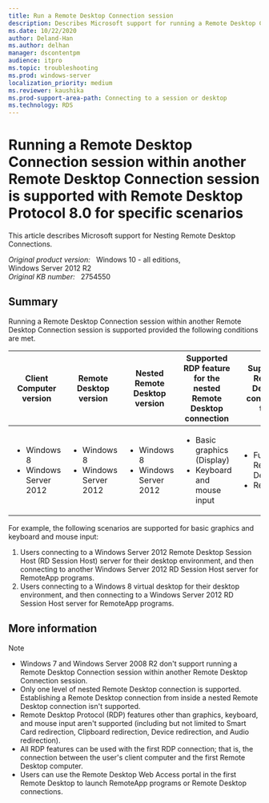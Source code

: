 ```yaml
---
title: Run a Remote Desktop Connection session
description: Describes Microsoft support for running a Remote Desktop Connection session within another Remote Desktop Connection session.
ms.date: 10/22/2020
author: Deland-Han 
ms.author: delhan
manager: dscontentpm
audience: itpro
ms.topic: troubleshooting
ms.prod: windows-server
localization_priority: medium
ms.reviewer: kaushika
ms.prod-support-area-path: Connecting to a session or desktop
ms.technology: RDS
---
```

# Running a Remote Desktop Connection session within another Remote Desktop Connection session is supported with Remote Desktop Protocol 8.0 for specific scenarios

This article describes Microsoft support for Nesting Remote Desktop Connections.

_Original product version:_ &nbsp; Windows 10 - all editions, Windows Server 2012 R2  
_Original KB number:_ &nbsp; 2754550

## Summary

Running a Remote Desktop Connection session within another Remote Desktop Connection session is supported provided the following conditions are met.

|Client Computer version|Remote Desktop version|Nested Remote Desktop version|Supported RDP feature for the nested Remote Desktop connection|Supported Remote Desktop connection type|
|---|---|---|---|---|
|<ul><li>Windows 8 </li> <li>Windows Server 2012 </li>|<ul><li>Windows 8 </li> <li>Windows Server 2012 </li>|<ul><li>Windows 8 </li> <li>Windows Server 2012 </li>|<ul><li>Basic graphics (Display) </li> <li>Keyboard and mouse input</li>|<ul><li>Full Remote Desktop</li> <li>RemoteApp</li>|

For example, the following scenarios are supported for basic graphics and keyboard and mouse input:

1. Users connecting to a Windows Server 2012 Remote Desktop Session Host (RD Session Host) server for their desktop environment, and then connecting to another Windows Server 2012 RD Session Host server for RemoteApp programs.
2. Users connecting to a Windows 8 virtual desktop for their desktop environment, and then connecting to a Windows Server 2012 RD Session Host server for RemoteApp programs.

## More information

> [!NOTE]
>
> - Windows 7 and Windows Server 2008 R2 don't support running a Remote Desktop Connection session within another Remote Desktop Connection session.
> - Only one level of nested Remote Desktop connection is supported. Establishing a Remote Desktop connection from inside a nested Remote Desktop connection isn't supported.
> - Remote Desktop Protocol (RDP) features other than graphics, keyboard, and mouse input aren't supported (including but not limited to Smart Card redirection, Clipboard redirection, Device redirection, and Audio redirection).
> - All RDP features can be used with the first RDP connection; that is, the connection between the user's client computer and the first Remote Desktop computer.
> - Users can use the Remote Desktop Web Access portal in the first Remote Desktop to launch RemoteApp programs or Remote Desktop connections.
